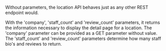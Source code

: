 Without parameters, the location API behaves just as any other REST endpoint would.

With the 'company', 'staff_count' and 'review_count' parameters, it returns the information
necessary to display the detail page for a location. The 'company' parameter can be provided as
a GET parameter without value. The 'staff_count' and 'review_count' parameters determine how
many staff bio's and reviews to return.